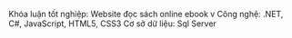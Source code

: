 Khóa luận tốt nghiệp: Website đọc sách online ebook v
Công nghệ: .NET, C#, JavaScript, HTML5, CSS3
Cơ sở dữ liệu: Sql Server
